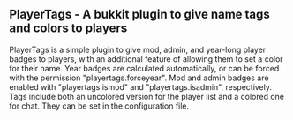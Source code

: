 PlayerTags - A bukkit plugin to give name tags and colors to players
---
PlayerTags is a simple plugin to give mod, admin, and year-long player 
badges to players, with an additional feature of allowing them to set a 
color for their name.  Year badges are calculated automatically, or can
be forced with the permission "playertags.forceyear".  Mod and admin 
badges are enabled with "playertags.ismod" and "playertags.isadmin", 
respectively.  Tags include both an uncolored version for the player 
list and a colored one for chat.  They can be set in the configuration 
file.
